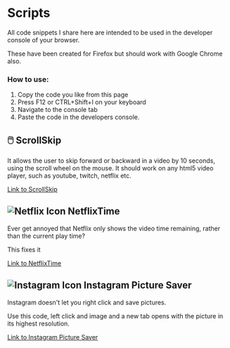 # Scripts

All code snippets I share here are intended to be used in the developer console of your browser. 

These have been created for Firefox but should work with Google Chrome also.

### How to use:
1. Copy the code you like from this page
2. Press F12 or CTRL+Shift+I on your keyboard
3. Navigate to the console tab
4. Paste the code in the developers console.


## 🖱️ ScrollSkip
It allows the user to skip forward or backward in a video by 10 seconds, using the scroll wheel on the mouse.
It should work on any html5 video player, such as youtube, twitch, netflix etc.

[Link to ScrollSkip](../master/Code/scrollskip.js)


## ![Netflix Icon](../master/Media/netflixlogo24.png "NetflixTime") NetflixTime 
Ever get annoyed that Netflix only shows the video time remaining, rather than the current play time? 

This fixes it

[Link to NetflixTime](../master/Code/NetflixTime.js)


## ![Instagram Icon](../master/Media/insta24.png "Instagram Picture URL") Instagram Picture Saver 
Instagram doesn't let you right click and save pictures.

Use this code, left click and image and a new tab opens with the picture in its highest resolution.

[Link to Instagram Picture Saver](../master/Code/instagramPic.js)
